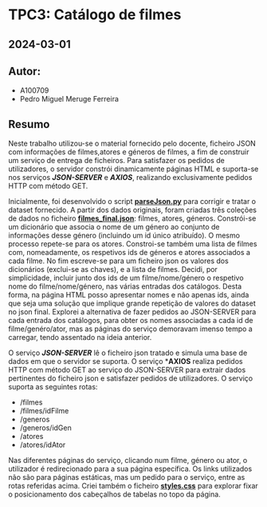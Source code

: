 # TPC3: Catálogo de filmes
## 2024-03-01

## Autor:
- A100709
- Pedro Miguel Meruge Ferreira

## Resumo

Neste trabalho utilizou-se o material fornecido pelo docente, ficheiro JSON com informações de filmes,atores e géneros de filmes, a fim de construir um serviço de entrega de ficheiros. Para satisfazer os pedidos de utilizadores, o servidor constrói dinamicamente páginas HTML e suporta-se nos serviços ***JSON-SERVER*** e ***AXIOS***, realizando exclusivamente pedidos HTTP com método GET.

Inicialmente, foi desenvolvido o script [**parseJson.py**](parseJson.py) para corrigir e tratar o dataset fornecido. A partir dos dados originais, foram criadas três coleções de dados no ficheiro [**filmes_final.json**](dataset/filmes_final.json): filmes, atores, géneros. Constrói-se um dicionário que associa o nome de um género ao conjunto de informações desse género (incluindo um id único atribuído). O mesmo processo repete-se para os atores. Constroi-se também uma lista de filmes com, nomeadamente, os respetivos ids de géneros e atores associados a cada filme. No fim escreve-se para um ficheiro json os valores dos dicionários (exclui-se as chaves), e a lista de filmes. Decidi, por simplicidade, incluir junto dos ids de um filme/nome/género o respetivo nome do filme/nome/género, nas várias entradas dos catálogos. Desta forma, na página HTML posso apresentar nomes e não apenas ids, ainda que seja uma solução que implique grande repetição de valores do dataset no json final. Explorei a alternativa de fazer pedidos ao JSON-SERVER para cada entrada dos catálogos, para obter os nomes associadas a cada id de filme/genéro/ator, mas as páginas do serviço demoravam imenso tempo a carregar, tendo assentado na ideia anterior.

O serviço ***JSON-SERVER*** lê o ficheiro json tratado e simula uma base de dados em que o servidor se suporta. O serviço ***AXIOS** realiza pedidos HTTP com método GET ao serviço do JSON-SERVER para extrair dados pertinentes do ficheiro json e satisfazer pedidos de utilizadores. O serviço suporta as seguintes rotas:
- /filmes
- /filmes/idFilme
- /generos
- /generos/idGen
- /atores
- /atores/idAtor

Nas diferentes páginas do serviço, clicando num filme, género ou ator, o utilizador é redirecionado para a sua página específica. Os links utilizados não são para páginas estáticas, mas um pedido para o serviço, entre as rotas referidas acima. Criei também o ficheiro [**styles.css**](styles.css) para explorar fixar o posicionamento dos cabeçalhos de tabelas no topo da página.

